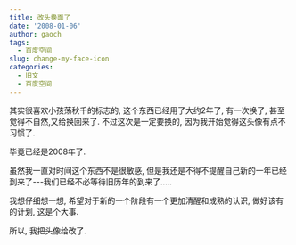 ```yaml
---
title: 改头换面了
date: '2008-01-06'
author: gaoch
tags:
  - 百度空间
slug: change-my-face-icon
categories:
  - 旧文
  - 百度空间
---
```


其实很喜欢小孩荡秋千的标志的, 这个东西已经用了大约2年了, 有一次换了,
甚至觉得不自然,又给换回来了. 不过这次是一定要换的,
因为我开始觉得这头像有点不习惯了.  
  
毕竟已经是2008年了.  
  
虽然我一直对时间这个东西不是很敏感,
但是我还是不得不提醒自己新的一年已经到来了---我们已经不必等待旧历年的到来了.....  
  
我想仔细想一想, 希望对于新的一个阶段有一个更加清醒和成熟的认识,
做好该有的计划, 这是个大事.  
  
所以, 我把头像给改了.
